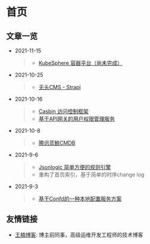 # 首页

## 文章一览

* 2021-11-15
  > * [KubeSphere 容器平台（尚未完成）](tech_tutorial/虚拟化/kubesphere.md)
* 2021-10-25
  > * [无头CMS - Strapi](业务方案/内容管理/headless-cms.md) 
* 2021-10-16
  > * [Casbin 访问控制框架](业务方案/权限管控/casbin.md)
  > * [基于API网关的用户权限管理服务](业务方案/权限管控/api_gateway_auth.md)
* 2021-10-8
  > * [腾讯蓝鲸CMDB](业务方案/配置管理/bk_cmdb.md)
* 2021-9-6
  > * [Jsonlogic 简单方便的规则引擎](tech_tutorial/workflow/jsonlogic.md)
  > * 重构了首页索引，基于简单的时序change log
* 2021-9-3
  > * [基于Confd的一种本地配置服务方案](业务方案/配置管理/基于confd的本地服务配置管理.md)

## 友情链接

* [王楠博客](https://vinnywang.com/): 博主前同事，高级运维开发工程师的技术博客
